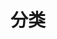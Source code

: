 ---
layout: category
index: true
title: 分类
seo_title: 分类
cover: true
sidebar: [blogger, webinfo, donate]
---